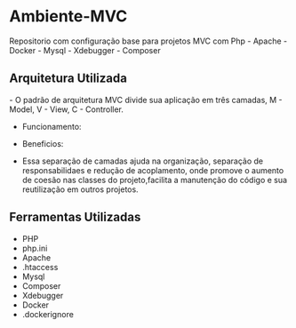 <h1>Ambiente-MVC</h1>
Repositorio com configuração base para projetos MVC com Php - Apache - Docker - Mysql - Xdebugger - Composer

<h2>Arquitetura Utilizada</h2>
- O padrão de arquitetura MVC divide sua aplicação em três camadas, 
M - Model,
V - View, 
C - Controller.

- Funcionamento:

- Beneficios:
-  Essa separação de camadas ajuda na organização, separação de responsabilidaes e redução de acoplamento, onde promove o aumento de coesão nas classes do projeto,facilita a manutenção do código e sua reutilização em outros projetos.



<h2>Ferramentas Utilizadas</h2>
<ul>
<li>PHP</li>
<li>php.ini</li>
<li>Apache</li>
<li>.htaccess</li>
<li>Mysql</li>
<li>Composer</li>
<li>Xdebugger</li>
<li>Docker</li>
<li>.dockerignore</li>
</ul>


